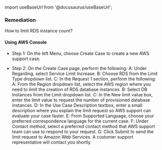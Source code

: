 import useBaseUrl from '@docusaurus/useBaseUrl';

### Remediation
How to limit RDS instance count?

#### Using AWS Console

- Step 1: On the left Menu, choose Create Case to create a new AWS support case.

- Step 2: On the Create Case page, perform the following:
			 A: Under Regarding, select Service Limit Increase.
			 B: Choose RDS from the Limit Type dropdown list.
			 C: In the Request 1 section, perform the following:
					A: From the Region dropdown list, select the AWS region where you need to limit the creation of RDS database instances.
					B: Select DB Instances from the Limit dropdown list.
					C: In the New limit value box, enter the limit value to request the number of provisioned database instances.
			 D: In the Use Case Description textbox, enter a small description where you explain the limit request so AWS support can evaluate your case faster.
			 E: From Supported Language, choose your preferred correspondence language for the current case.
			 F: Under Contact method, select a preferred contact method that AWS support team can use to respond to your request.
			 G: Click Submit to send the limit request to Amazon Web Services. A customer support representative will contact you shortly.